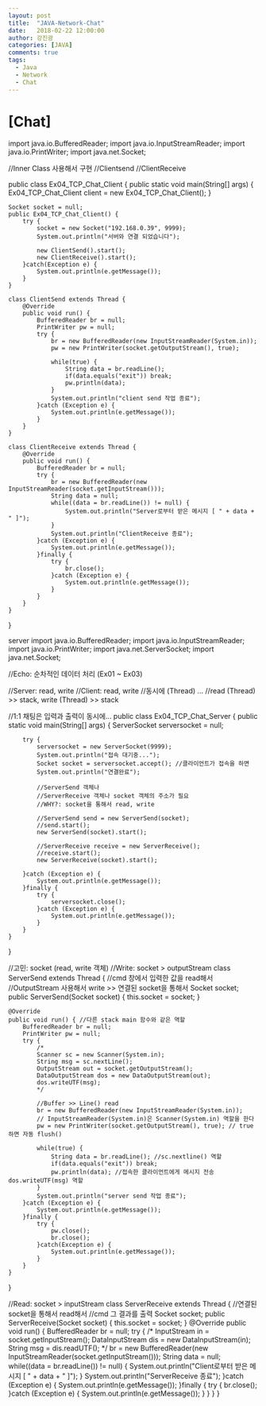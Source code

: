```yaml
---
layout: post
title:  "JAVA-Network-Chat"
date:   2018-02-22 12:00:00
author: 강진광
categories: [JAVA]
comments: true
tags:
  - Java
  - Network
  - Chat
---
```

# [Chat]
import java.io.BufferedReader;
import java.io.InputStreamReader;
import java.io.PrintWriter;
import java.net.Socket;

//Inner Class 사용해서 구현
//Clientsend
//ClientReceive

public class Ex04_TCP_Chat_Client {
	public static void main(String[] args) {
		Ex04_TCP_Chat_Client client = new Ex04_TCP_Chat_Client();
	}
	
	Socket socket = null;
	public Ex04_TCP_Chat_Client() {
		try {
			socket = new Socket("192.168.0.39", 9999);
			System.out.println("서버와 연결 되었습니다");
			
			new ClientSend().start();
			new ClientReceive().start();
		}catch(Exception e) {
			System.out.println(e.getMessage());
		}
	}
	
	class ClientSend extends Thread {
		@Override
		public void run() {
			BufferedReader br = null;
			PrintWriter pw = null;
			try {
				br = new BufferedReader(new InputStreamReader(System.in));
				pw = new PrintWriter(socket.getOutputStream(), true);
				
				while(true) {
					String data = br.readLine();
					if(data.equals("exit")) break;
					pw.println(data);
				}
				System.out.println("client send 작업 종료");
			}catch (Exception e) {
				System.out.println(e.getMessage());
			}
		}
	}
		
	class ClientReceive extends Thread {
		@Override
		public void run() {		
			BufferedReader br = null;
			try {
				br = new BufferedReader(new InputStreamReader(socket.getInputStream()));
				String data = null;
				while((data = br.readLine()) != null) {
					System.out.println("Server로부터 받은 메시지 [ " + data + " ]");
				}
				System.out.println("ClientReceive 종료");
			}catch (Exception e) {
				System.out.println(e.getMessage());
			}finally {
				try {
					br.close();
				}catch (Exception e) {
					System.out.println(e.getMessage());
				}
			}
		}
	}
}

server
import java.io.BufferedReader;
import java.io.InputStreamReader;
import java.io.PrintWriter;
import java.net.ServerSocket;
import java.net.Socket;

//Echo: 순차적인 데이터 처리 (Ex01 ~ Ex03)

//Server: read, write
//Client: read, write
//동시에 (Thread) ...
//read (Thread) >> stack, write (Thread) >> stack

//1:1 채팅은 입력과 출력이 동시에...
public class Ex04_TCP_Chat_Server {
	public static void main(String[] args) {
		ServerSocket serversocket = null;

		try {
			serversocket = new ServerSocket(9999);
			System.out.println("접속 대기중...");
			Socket socket = serversocket.accept(); //클라이언트가 접속을 하면
			System.out.println("연결완료");

			//ServerSend 객체나
			//ServerReceive 객체나 socket 객체의 주소가 필요
			//WHY?: socket을 통해서 read, write

			//ServerSend send = new ServerSend(socket);
			//send.start();
			new ServerSend(socket).start();

			//ServerReceive receive = new ServerReceive();
			//receive.start();
			new ServerReceive(socket).start();

		}catch (Exception e) {
			System.out.println(e.getMessage());
		}finally {
			try {
				serversocket.close();
			}catch (Exception e) {
				System.out.println(e.getMessage());
			}
		}
	}
}

//고민: socket (read, write 객체)
//Write: socket > outputStream
class ServerSend extends Thread {
	//cmd 창에서 입력한 값을 read해서
	//OutputStream 사용해서 write >> 연결된 socket을 통해서
	Socket socket;
	public ServerSend(Socket socket) {
		this.socket = socket;
	}

	@Override
	public void run() { //다른 stack main 함수와 같은 역할
		BufferedReader br = null;
		PrintWriter pw = null;
		try {
			/*
			Scanner sc = new Scanner(System.in);
			String msg = sc.nextLine();
			OutputStream out = socket.getOutputStream();
			DataOutputStream dos = new DataOutputStream(out);
			dos.writeUTF(msg);
			*/

			//Buffer >> Line() read
			br = new BufferedReader(new InputStreamReader(System.in));
			// InputStreamReader(System.in)은 Scanner(System.in) 역할을 한다
			pw = new PrintWriter(socket.getOutputStream(), true); // true하면 자동 flush()

			while(true) {
				String data = br.readLine(); //sc.nextline() 역할
				if(data.equals("exit")) break;
				pw.println(data); //접속한 클라이언트에게 메시지 전송 dos.writeUTF(msg) 역할
			}
			System.out.println("server send 작업 종료");
		}catch (Exception e) {
			System.out.println(e.getMessage());
		}finally {
			try {
				pw.close();
				br.close();
			}catch(Exception e) {
				System.out.println(e.getMessage());
			}
		}
	}
}

//Read: socket > inputStream
class ServerReceive extends Thread {
	//연결된 socket을 통해서 read해서
	//cmd 그 결과를 출력
	Socket socket;
	public ServerReceive(Socket socket) {
		this.socket = socket;
	}
	@Override
	public void run() {
		BufferedReader br = null;
		try {
			/*
			InputStream in = socket.getInputStream();
			DataInputStream dis = new DataInputStream(in);
			String msg = dis.readUTF();
			*/
			br = new BufferedReader(new InputStreamReader(socket.getInputStream()));
			String data = null;
			while((data = br.readLine()) != null) {
				System.out.println("Client로부터 받은 메시지 [ " + data + " ]");
			}
			System.out.println("ServerReceive 종료");
		}catch (Exception e) {
			System.out.println(e.getMessage());
		}finally {
			try {
				br.close();
			}catch (Exception e) {
				System.out.println(e.getMessage());
			}
		}
	}
}



	
